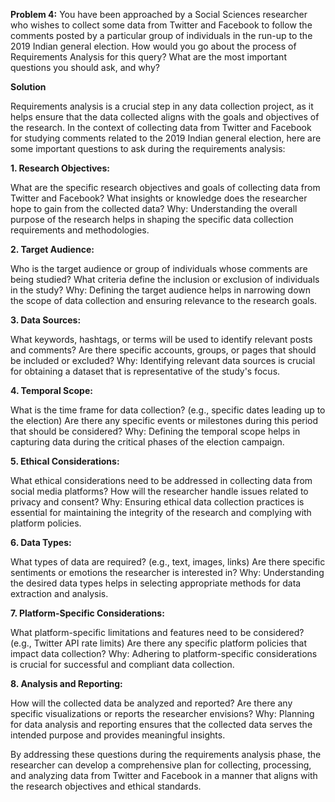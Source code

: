 **Problem 4:**
You have been approached by a Social Sciences researcher who wishes to collect some data from Twitter and Facebook to follow the comments posted by a particular group of individuals in the run-up 
to the 2019 Indian general election.
How would you go about the process of Requirements Analysis for this query? What are the most important questions you should ask, and why?

**Solution**

Requirements analysis is a crucial step in any data collection project, as it helps ensure that the data collected aligns with the goals and objectives of the research. In the context of collecting data from Twitter and Facebook for studying comments related to the 2019 Indian general election, here are some important questions to ask during the requirements analysis:

**1. Research Objectives:**

What are the specific research objectives and goals of collecting data from Twitter and Facebook?
What insights or knowledge does the researcher hope to gain from the collected data?
Why: Understanding the overall purpose of the research helps in shaping the specific data collection requirements and methodologies.

**2. Target Audience:**

Who is the target audience or group of individuals whose comments are being studied?
What criteria define the inclusion or exclusion of individuals in the study?
Why: Defining the target audience helps in narrowing down the scope of data collection and ensuring relevance to the research goals.

**3. Data Sources:**

What keywords, hashtags, or terms will be used to identify relevant posts and comments?
Are there specific accounts, groups, or pages that should be included or excluded?
Why: Identifying relevant data sources is crucial for obtaining a dataset that is representative of the study's focus.

**4. Temporal Scope:**

What is the time frame for data collection? (e.g., specific dates leading up to the election)
Are there any specific events or milestones during this period that should be considered?
Why: Defining the temporal scope helps in capturing data during the critical phases of the election campaign.

**5. Ethical Considerations:**

What ethical considerations need to be addressed in collecting data from social media platforms?
How will the researcher handle issues related to privacy and consent?
Why: Ensuring ethical data collection practices is essential for maintaining the integrity of the research and complying with platform policies.

**6. Data Types:**

What types of data are required? (e.g., text, images, links)
Are there specific sentiments or emotions the researcher is interested in?
Why: Understanding the desired data types helps in selecting appropriate methods for data extraction and analysis.

**7. Platform-Specific Considerations:**

What platform-specific limitations and features need to be considered? (e.g., Twitter API rate limits)
Are there any specific platform policies that impact data collection?
Why: Adhering to platform-specific considerations is crucial for successful and compliant data collection.

**8. Analysis and Reporting:**

How will the collected data be analyzed and reported?
Are there any specific visualizations or reports the researcher envisions?
Why: Planning for data analysis and reporting ensures that the collected data serves the intended purpose and provides meaningful insights.

By addressing these questions during the requirements analysis phase, the researcher can develop a comprehensive plan for collecting, processing, and analyzing data from Twitter and Facebook in a manner that aligns with the research objectives and ethical standards.
